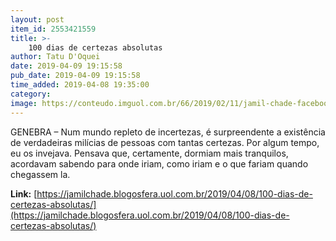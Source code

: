 ```yaml
---
layout: post
item_id: 2553421559
title: >-
    100 dias de certezas absolutas
author: Tatu D'Oquei
date: 2019-04-09 19:15:58
pub_date: 2019-04-09 19:15:58
time_added: 2019-04-08 19:35:00
category: 
image: https://conteudo.imguol.com.br/66/2019/02/11/jamil-chade-facebook-1549911067141_956x500.png
---
```


GENEBRA – Num mundo repleto de incertezas, é surpreendente a existência de verdadeiras milícias de pessoas com tantas certezas. Por algum tempo, eu os invejava. Pensava que, certamente, dormiam mais tranquilos, acordavam sabendo para onde iriam, como iriam e o que fariam quando chegassem la.

**Link:** [https://jamilchade.blogosfera.uol.com.br/2019/04/08/100-dias-de-certezas-absolutas/](https://jamilchade.blogosfera.uol.com.br/2019/04/08/100-dias-de-certezas-absolutas/)

